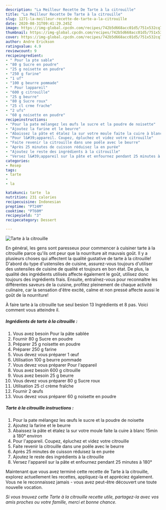 ```yaml
---
description: "La Meilleur Recette De Tarte à la citrouille"
title: "La Meilleur Recette De Tarte à la citrouille"
slug: 1271-la-meilleur-recette-de-tarte-a-la-citrouille
date: 2020-08-31T09:41:29.245Z
image: https://img-global.cpcdn.com/recipes/742b5d668acc01d5/751x532cq70/tarte-a-la-citrouille-photo-principale-de-la-recette.jpg
thumbnail: https://img-global.cpcdn.com/recipes/742b5d668acc01d5/751x532cq70/tarte-a-la-citrouille-photo-principale-de-la-recette.jpg
cover: https://img-global.cpcdn.com/recipes/742b5d668acc01d5/751x532cq70/tarte-a-la-citrouille-photo-principale-de-la-recette.jpg
author: Andre Erickson
ratingvalue: 4.9
reviewcount: 9
recipeingredient:
- " Pour la pte sable"
- "80 g Sucre en poudre"
- "25 g noisette en poudre"
- "250 g farine"
- "1 uf"
- "100 g beurre pommade"
- " Pour lappareil"
- "600 g citrouille"
- "25 g beurre"
- "80 g Sucre roux"
- "25 cl crme frache"
- "2 ufs"
- "60 g noisette en poudre"
recipeinstructions:
- "Pour la pate mélangez les œufs le sucre et la poudre de noisette"
- "Ajoutez la farine et le beurre"
- "Abaissez la pâte et étalez la sur votre moule faite la cuire à blanc 15min à 180° environ"
- "Pour l&#39;appareil. Coupez, épluchez et videz votre citrouille"
- "Faite revenir la citrouille dans une poêle avec le beurre"
- "Après 25 minutes de cuisson réduisez la en purée"
- "Ajoutez le reste des ingrédients à la citrouille"
- "Versez l&#39;appareil sur la pâte et enfournez pendant 25 minutes à 180°"
categories:
- Resep
tags:
- tarte
- 
- la

katakunci: tarte  la 
nutrition: 231 calories
recipecuisine: Indonesian
preptime: "PT24M"
cooktime: "PT60M"
recipeyield: "3"
recipecategory: Dessert

---
```



![Tarte à la citrouille](https://img-global.cpcdn.com/recipes/742b5d668acc01d5/751x532cq70/tarte-a-la-citrouille-photo-principale-de-la-recette.jpg)

En général, les gens sont paresseux pour commencer à cuisiner tarte à la citrouille parce qu'ils ont peur que la nourriture ait mauvais goût. Il y a plusieurs choses qui affectent la qualité gustative de tarte à la citrouille! D'abord du type d'ustensiles de cuisine, assurez-vous toujours d'utiliser des ustensiles de cuisine de qualité et toujours en bon état. De plus, la qualité des ingrédients utilisés affecte également le goût, utilisez donc toujours des ingrédients frais. Ensuite, entraînez-vous pour reconnaître les différentes saveurs de la cuisine, profitez pleinement de chaque activité culinaire, car la sensation d'être excité, calme et non pressé affecte aussi le goût de la nourriture!

<!--inarticleads1-->

À faire tarte à la citrouille tue seul besion 13 Ingrédients et 8 pas. Voici comment vous atteindre il.

##### Ingrédients de tarte à la citrouille :

1. Vous avez besoin  Pour la pâte sablée
1. Fournir 80 g Sucre en poudre
1. Préparer 25 g noisette en poudre
1. Préparer 250 g farine
1. Vous devez vous préparer 1 œuf
1. Utilisation 100 g beurre pommade
1. Vous devez vous préparer  Pour l&#39;appareil
1. Vous avez besoin 600 g citrouille
1. Vous avez besoin 25 g beurre
1. Vous devez vous préparer 80 g Sucre roux
1. Utilisation 25 cl crème fraîche
1. Fournir 2 œufs
1. Vous devez vous préparer 60 g noisette en poudre




<!--inarticleads2-->

##### Tarte à la citrouille instructions :

1. Pour la pate mélangez les œufs le sucre et la poudre de noisette
1. Ajoutez la farine et le beurre
1. Abaissez la pâte et étalez la sur votre moule faite la cuire à blanc 15min à 180° environ
1. Pour l&#39;appareil. Coupez, épluchez et videz votre citrouille
1. Faite revenir la citrouille dans une poêle avec le beurre
1. Après 25 minutes de cuisson réduisez la en purée
1. Ajoutez le reste des ingrédients à la citrouille
1. Versez l&#39;appareil sur la pâte et enfournez pendant 25 minutes à 180°




<!--inarticleads1-->

<p>
Maintenant que vous avez terminé cette recette de Tarte à la citrouille, explorez actuellement les recettes, appliquez-la et appréciez également. Vous ne le reconnaissez jamais - vous avez peut-être découvert une toute nouvelle vocation.
</p>

<p>
<i>Si vous trouvez cette Tarte à la citrouille recette utile, partagez-la avec vos amis proches ou votre famille, merci et bonne chance.</i>
</p>
